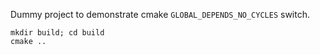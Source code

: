 Dummy project to demonstrate cmake `GLOBAL_DEPENDS_NO_CYCLES` switch.

```
mkdir build; cd build
cmake ..
```